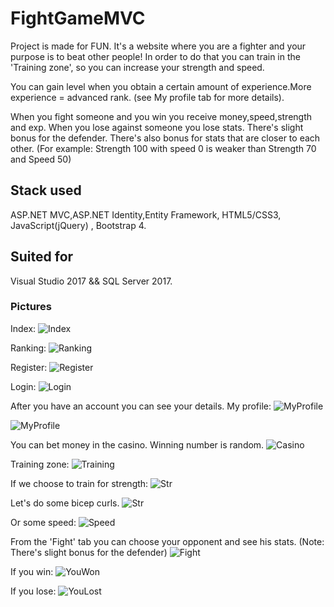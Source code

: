 # FightGameMVC
Project is made for FUN.
It's a website where you are a fighter and your purpose is to beat other people! In order to do that you can train in the 'Training zone', 
so you can increase your strength and speed.

You can gain level when you obtain a certain amount of experience.More experience = advanced rank. (see My profile tab for more details).

When you fight someone and you win you receive money,speed,strength and exp. When you lose against someone you lose stats.
There's slight bonus for the defender. There's also bonus for stats that are closer to each other. (For example: Strength 100 with speed 0 is weaker than Strength 70 and Speed 50)

## Stack used
ASP.NET MVC,ASP.NET Identity,Entity Framework, HTML5/CSS3, JavaScript(jQuery) , Bootstrap 4.

## Suited for
Visual Studio 2017 && SQL Server 2017.

### Pictures
Index:
![Index](https://github.com/BackNot/FightGameMVC/blob/master/PicturesOfProject/Index.png)

Ranking:
![Ranking](https://github.com/BackNot/FightGameMVC/blob/master/PicturesOfProject/Ranking.png?raw=true)


Register:
![Register](https://github.com/BackNot/FightGameMVC/blob/master/PicturesOfProject/Register.png)


Login:
![Login](https://github.com/BackNot/FightGameMVC/blob/master/PicturesOfProject/Login.png)


After you have an account you can see your details.
My profile:
![MyProfile](https://github.com/BackNot/FightGameMVC/blob/master/PicturesOfProject/MyProfile.png)

![MyProfile](https://github.com/BackNot/FightGameMVC/blob/master/PicturesOfProject/MyProfile2.png)


You can bet money in the casino. Winning number is random.
![Casino](https://github.com/BackNot/FightGameMVC/blob/master/PicturesOfProject/Casino.png)

Training zone:
![Training](https://github.com/BackNot/FightGameMVC/blob/master/PicturesOfProject/Training.png)


If we choose to train for strength:
![Str](https://github.com/BackNot/FightGameMVC/blob/master/PicturesOfProject/Str.png)

Let's do some bicep curls.
![Str](https://github.com/BackNot/FightGameMVC/blob/master/PicturesOfProject/Str1.png)


Or some speed:
![Speed](https://github.com/BackNot/FightGameMVC/blob/master/PicturesOfProject/Speed.png)


From the 'Fight' tab you can choose your opponent and see his stats. (Note: There's slight bonus for the defender)
![Fight](https://github.com/BackNot/FightGameMVC/blob/master/PicturesOfProject/Fight.png)


If you win:
![YouWon](https://github.com/BackNot/FightGameMVC/blob/master/PicturesOfProject/YouWon.png)

If you lose:
![YouLost](https://github.com/BackNot/FightGameMVC/blob/master/PicturesOfProject/YouLost.png)
